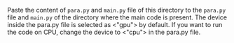 Paste the content of `para.py` and `main.py` file of this directory to the `para.py` file and `main.py` of the directory where the main code is present.  The device inside the para.py file is selected as <"gpu"> by default. If you want to run the code on CPU, change the device to <"cpu"> in the para.py file.